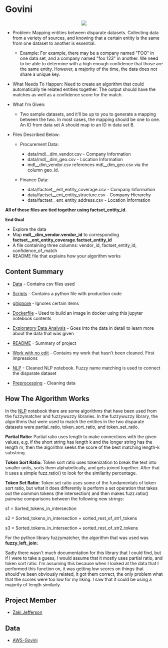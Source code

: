 # Govini

<p align="center">
  <img src="https://www.rosette.com/wp-content/uploads/2017/12/name-dedupe.svg">
</p>

- Problem: Mapping entities between disparate datasets. Collecting data from a veriety of sources, and knowing that a certain entity is the same from one dataset to another is essential.
    - Example: For example, there may be a company named "FOO" in one data set, and a company named "foo 123" in another. We need to be able to determine with a high enough confidence that those are the same entity. However, a majority of the time, the data does not share a unique key.
    
- What Needs To Happen: Need to create an algorithm that could automatically tie related entities together. The output should have the matches as well as a confidence score for the match.

- What I'm Given:
    - Two sample datasets, and it'll be up to you to generate a mapping between the two. In most cases, the mapping should be one to one. An ID from data set A should map to an ID in data set B.
    
- Files Described Below:
    - Procurement Data:

        - data/mdl__dim_vendor.csv - Company Information
        - data/mdl__dim_geo.csv - Location Information
        - mdl__dim_vendor.csv references mdl__dim_geo.csv via the column geo_id.

    - Finance Data:

        - data/factset__ent_entity_coverage.csv - Company Information
        - data/factset__ent_entity_structure.csv - Company Hierarchy
        - data/factset__ent_entity_address.csv - Location Information

**All of these files are tied together using factset_entity_id.**

**End Goal**
- Explore the data
- Map **mdl__dim_vendor.vendor_id** to corresponding **factset__ent_entity_coverage.factset_entity_id**
- A file containing three columns: vendor_id, factset_entity_id, confidence_of_match
- README file that explains how your algorithm works

## Content Summary
- [Data](https://github.com/jeffersonzaki/Govini/tree/master/Data) - Contains csv files used

- [Scripts](https://github.com/jeffersonzaki/Govini/tree/master/Scripts) - Contains a python file with production code

- [gitignore](https://github.com/jeffersonzaki/Govini/blob/master/.gitignore) - Ignores certain items

- [Dockerfile](https://github.com/jeffersonzaki/Govini/blob/master/Dockerfile) - Used to build an image in docker using this jupyter notebook contents

- [Exploratory Data Analysis](https://github.com/jeffersonzaki/Govini/blob/master/EDA.ipynb) - Goes into the data in detail to learn more about the data that was given

- [README](https://github.com/jeffersonzaki/Govini/blob/master/README.md) - Summary of project

- [Work with no edit](https://github.com/jeffersonzaki/Govini/blob/master/all-work-with-no-edits.ipynb) - Contains my work that hasn't been cleaned. First impressions

- [NLP](https://github.com/jeffersonzaki/Govini/blob/master/nlp-fuzzy-name-matching.ipynb) - Cleaned NLP notebook. Fuzzy name matching is used to connect the disparate dataset

- [Preprocessing](https://github.com/jeffersonzaki/Govini/blob/master/preprocessing.ipynb) - Cleaning data

## How The Algorithm Works
In the [NLP](https://github.com/jeffersonzaki/Govini/blob/master/nlp-fuzzy-name-matching.ipynb) notebook there are some algorithms that have been used from the fuzzymatcher and fuzzywuzzy libraries. In the fuzzywuzzy library, the algorithms that were used to match the entities in the two disparate datasets were partial_ratio, token_sort_ratio, and token_set_ratio.

**Partial Ratio:**
Partial ratio uses length to make connections with the given values, e.g. if the short string has length k
and the longer string has the length m, then the algorithm seeks the score of the best matching length-k substring. 

**Token Sort Ratio:**
Token sort ratio uses tokenization to break the text into smaller units, sorts them alphabetically, and gets joined together. After that it uses a simple fuzz.ratio() to look for the similarity percentage.

**Token Set Ratio:**
Token set ratio uses some of the fundamentals of token sort ratio, but what it does differently is perform a set operation that takes out the common tokens (the intersection) and then makes fuzz.ratio() pairwise comparisons between the following new strings:

s1 = Sorted_tokens_in_intersection

s2 = Sorted_tokens_in_intersection + sorted_rest_of_str1_tokens

s3 = Sorted_tokens_in_intersection + sorted_rest_of_str2_tokens

For the python library fuzzymatcher, the algorithm that was used was **fuzzy_left_join:** 

Sadly there wasn't much documentation for this library that I could find, but if I were to take a guess, I would assume that it mostly uses partial ratio, and token sort ratio. I'm assuming this because when I looked at the data that I performed this function on, it was getting low scores on things that should've been obviously related, it got them correct, the only problem what that the scores were too low for my liking. I saw that it could be using a majority of length similarly.


## Project Member
- [Zaki Jefferson](https://github.com/jeffersonzaki)

## Data
- [AWS-Govini](https://s3.amazonaws.com/BUCKET_FOR_FILE_TRANSFER/interview.tar.xz)

